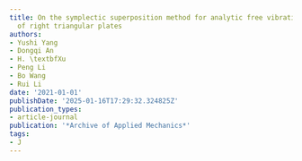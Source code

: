 ```yaml
---
title: On the symplectic superposition method for analytic free vibration solutions
  of right triangular plates
authors:
- Yushi Yang
- Dongqi An
- H. \textbfXu
- Peng Li
- Bo Wang
- Rui Li
date: '2021-01-01'
publishDate: '2025-01-16T17:29:32.324825Z'
publication_types:
- article-journal
publication: '*Archive of Applied Mechanics*'
tags:
- J
---
```

